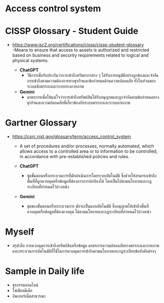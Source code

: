 # **Access control system**

# **CISSP Glossary - Student Guide**
- https://www.isc2.org/certifications/cissp/cissp-student-glossary    <br>
   -Means to ensure that access to assets is authorized and restricted based on business and security requirements related to logical and physical systems.      
 
   - **ChatGPT**
      - วิธีการเพื่อรับประกันว่าการเข้าถึงทรัพยากรต่าง ๆ ได้รับการอนุมัติอย่างถูกต้องและจำกัดการเข้าถึงตามความต้องการทางธุรกิจและข้อกำหนดด้านความปลอดภัย ทั้งในส่วนของระบบเชิงตรรกะและระบบทางกายภาพ
   - **Gemini**
      - มาตรการเพื่อให้แน่ใจว่าการเข้าถึงทรัพย์สินได้รับอนุญาตและถูกจำกัดตามข้อกำหนดทางธุรกิจและความปลอดภัยที่เกี่ยวข้องกับระบบตรรกะและระบบกายภาพ


# **Gartner Glossary**
- https://csrc.nist.gov/glossary/term/access_control_system
   - A set of procedures and/or processes, normally automated, which allows access to a controlled area or to information to be controlled, in accordance with pre-established policies and rules.

   - **ChatGPT**
      - ชุดขั้นตอนหรือกระบวนการที่มักดำเนินการโดยระบบอัตโนมัติ ซึ่งช่วยให้สามารถเข้าถึงพื้นที่ที่ถูกควบคุมหรือข้อมูลที่ต้องการการปกป้องได้ โดยเป็นไปตามนโยบายและกฎระเบียบที่กำหนดไว้ล่วงหน้า

   - **Gemini**
      - ชุดของขั้นตอนหรือกระบวนการ มักจะเป็นแบบอัตโนมัติ ซึ่งอนุญาตให้เข้าถึงพื้นที่ควบคุมหรือข้อมูลที่ต้องควบคุม ได้ตามนโยบายและกฎระเบียบที่กำหนดไว้ล่วงหน้า


# **Myself**
   - สรุป:คือ การควบคุมการเข้าถึงทรัพย์สินหรือข้อมูล มาตรการความปลอดภัยทางตรรกะและกายภาพและกระบวนการอัตโนมัติที่ใช้ในการควบคุมการเข้าถึงตามนโยบายและกฎระเบียบข้อบังคับต่างๆ


# **Sample in Daily life**
   - ธุรกรรมออนไลน์
   - โซเชียลมีเดีย
   - อินเทอร์เน็ตสาธารณะ
